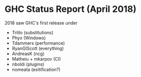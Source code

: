 # GHC Status Report (April 2018)


2018 saw GHC's first release under 

- Tritlo (substitutions)
- Phyx (Windows)
- Tdammers (performance)
- RyanGlScott (everything)
- AndreasK (ncg)
- Matheiu + mkarpov (CI)
- nboldi (plugins)
- nomeata (exitification?)
